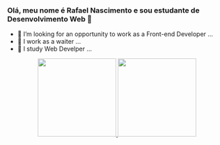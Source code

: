 ### Olá, meu nome é Rafael Nascimento e sou estudante de Desenvolvimento Web 👋

- 🤔 I’m looking for an opportunity to work as a Front-end Developer ...
- 🔭 I work as a waiter ...
- 🌱 I study Web Develper ...


<div align="center">
  <a href="https://github.com/rafaelradan">
  <img height="180em" src="https://github-readme-stats.vercel.app/api?username=rafelradan&show_icons=true&theme=dracula&include_all_commits=true&count_private=true"/>
   <img height="180em" src="https://github-readme-stats.vercel.app/api/top-langs/?username=rafelradan&layout=compact&langs_count=7&theme=dracula"/>
</div>
